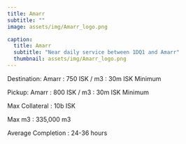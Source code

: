 ```yaml
---
title: Amarr
subtitle: ""
image: assets/img/Amarr_logo.png

caption:
  title: Amarr
  subtitle: "Near daily service between 1DQ1 and Amarr"
  thumbnail: assets/img/Amarr_logo.png
---
```


Destination: Amarr
: 750 ISK / m3
: 30m ISK Minimum

Pickup: Amarr
: 800 ISK / m3
: 30m ISK Minimum

Max Collateral
: 10b ISK

Max m3
: 335,000 m3

Average Completion
: 24-36 hours